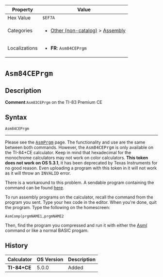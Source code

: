 | Property      | Value |
|---------------|-------|
| Hex Value     | `$EF7A`|
| Categories    | <ul><li>[Other (non-catalog)](<../categories/Other (non-catalog).md>) > [Assembly](<../categories/Other (non-catalog).md#Assembly>)</li></ul> |
| Localizations | <ul><li><b>FR</b>: `Asm84CEPrgm`</li></ul> |

# `Asm84CEPrgm`

## Description


<b>Comment</b>:`Asm83CEPrgm` on the TI-83 Premium CE


## Syntax
`Asm84CEPrgm`

<hr>

Please see the <tt><a href="AsmPrgm.md">AsmPrgm</a></tt> page. The functionality and use are the same between both commands. However, the <tt>Asm84CEPrgm</tt> is only available on the TI-84+CE calculator. Keep in mind that hexadecimal for the monochrome calculators may not work on color calculators. **This token does not work on OS 5.3.1**, it has been deprecated by Texas Instruments for no good reason. Even uploading a program with this token in it will not work as it will throw an <tt>INVALID</tt> error.

There is a workaround to this problem. A sendable program containing the command can be found [here](archive:asm84ceprgm-command-for-os-5-3-1-0058).

To run assembly programs on the calculator, recall the command from the program you sent. Type your hex code in the editor. When you're done, quit the program. Type the following on the homescreen:

```ti-basic
AsmComp(prgmNAME1,prgmNAME2
```

Then, find the program you compressed and run it with either the [Asm(](Asm\(.md) command or like a normal BASIC progam.

## History
| Calculator | OS Version | Description |
|------------|------------|-------------|
| <b>TI-84+CE</b> | 5.0.0 | Added |


